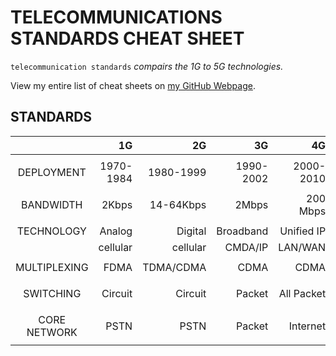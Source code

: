 # TELECOMMUNICATIONS STANDARDS CHEAT SHEET

`telecommunication standards` _compairs the 1G to 5G technologies._

View my entire list of cheat sheets on
[my GitHub Webpage](https://jeffdecola.github.io/my-cheat-sheets/).

## STANDARDS

|               |        1G |        2G |        3G |        4G |        5G |
|:-------------:|----------:|----------:|----------:|----------:|----------:|
|               |           |           |           |           |           |
| DEPLOYMENT    | 1970-1984 | 1980-1999 | 1990-2002 | 2000-2010 | 2014-     |
|               |           |           |           |           |           |
| BANDWIDTH     |     2Kbps | 14-64Kbps |     2Mbps |  200 Mbps |     1Gbps |
|               |           |           |           |           |           |
| TECHNOLOGY    |    Analog |  Digital  | Broadband |Unified IP |       4G+ |
|               |  cellular |  cellular |   CMDA/IP |   LAN/WAN |      WWWW |
|               |           |           |           |           |           |
| MULTIPLEXING  |      FDMA | TDMA/CDMA |      CDMA |     CDMA  |      CDMA |
|               |           |           |           |           |           |
| SWITCHING     |   Circuit |   Circuit |    Packet |All Packet |All Packet |
|               |           |           |           |           |           |
| CORE NETWORK  |      PSTN |      PSTN |    Packet |  Internet |  Internet |  
|               |           |           |           |           |           |
